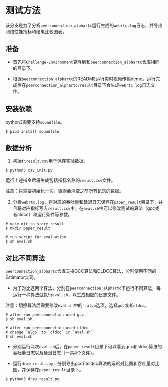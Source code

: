 # 测试方法

该分支是为了分析`peerconnection_alphartc`运行生成的`webrtc.log`日志，并导出网络性能指标和结果比较图表。

## 准备

- 首先将`Challenge-Environment`克隆到和`peerconnection_alphartc`仓库相同的目录下。

- 根据`peerconnection_alphartc`的README运行实时视频传输demo。运行完成后在`peerconnection_alphartc/result`目录下会生成`webrtc.log`日志文件。

## 安装依赖

python3需要支持`soundfile`。

```shell
$ pip3 install soundfile
```

## 数据分析

1. 初始化`result.csv`用于保存实验数据。

```shell
$ python3 csv_init.py
```

运行上述指令后将生成包括指标名称的`result.csv`文件。

注意：只需要初始化一次，否则会清空之前所有记录的数据。

2. 分析`webrtc.log`，将对应的吞吐量和延迟日志保存在`paper_result`目录下，并且将对应指标写入`result.csv`中。在`eval.sh`中可以修改测试的算法（gcc或者cldcc）和运行条件等参数。

```shell
# make dir to store result
$ mkdir paper_result

# run script for evaluation
$ sh eval.sh
```

## 对比不同算法

`peerconnection_alphartc`仓库支持GCC算法和CLDCC算法，分别使用不同的Estimator实现。

- 为了对比这两个算法，分别在`peerconnection_alphartc`下运行不同算法，每运行一种算法就执行`eval.sh`，以生成相应的日志文件。

注意：切换算法后需要修改`eval.sh`中的`--algo`选项，选择`gcc`或者`cldcc`。

```shell
# after run peerconnection used gcc
$ sh eval.sh

# after run peerconnection used cldcc
# change `algo` to `cldcc` in `eval.sh`
$ sh eval.sh
```

- 分别运行两次`eval.sh`后，在`paper_result`目录下可以看到gcc和cldcc算法的吞吐量日志以及延迟日志（一共4个文件）。

- 运行`draw_result.py`，分别导出gcc和cldcc算法的延迟对比图和吞吐量对比图，并保存在`paper_result`目录下。

```shell
$ python3 draw_result.py
```